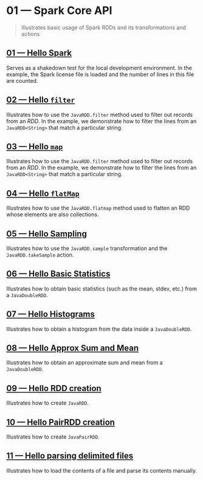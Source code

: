 # 01 &mdash; Spark Core API
> Illustrates basic usage of Spark RDDs and its transformations and actions

## [01 &mdash; Hello Spark](./001-hello-spark/)
Serves as a shakedown test for the local development environment. In the example, the Spark license file is loaded and the number of lines in this file are counted.

## [02 &mdash; Hello `filter`](./002-hello-filter/)
Illustrates how to use the `JavaRDD.filter` method used to filter out records from an *RDD*. In the example, we demonstrate how to filter the lines from an `JavaRDD<String>` that match a particular string.

## [03 &mdash; Hello `map`](./003-hello-map/)
Illustrates how to use the `JavaRDD.filter` method used to filter out records from an *RDD*. In the example, we demonstrate how to filter the lines from an `JavaRDD<String>` that match a particular string.

## [04 &mdash; Hello `flatMap`](./004-hello-flatmap/)
Illustrates how to use the `JavaRDD.flatmap` method used to flatten an RDD whose elements are also collections.

## [05 &mdash; Hello Sampling](./005-hello-sampling/)
Illustrates how to use the `JavaRDD.sample` transformation and the `JavaRDD.takeSample` action.

## [06 &mdash; Hello Basic Statistics](./006-hello-basic-statistics/)
Illustrates how to obtain basic statistics (such as the mean, stdev, etc.) from a `JavaDoubleRDD`.

## [07 &mdash; Hello Histograms](./007-hello-histograms/)
Illustrates how to obtain a histogram from the data inside a `JavaDoubleRDD`.

## [08 &mdash; Hello Approx Sum and Mean](./008-hello-approx-sum-and-mean/)
Illustrates how to obtain an approximate sum and mean from a `JavaDoubleRDD`.

## [09 &mdash; Hello RDD creation](./009-hello-rdd-creation/)
Illustrates how to create `JavaRDD`.

## [10 &mdash; Hello PairRDD creation](./010-hello-pair-rdd-creation/)
Illustrates how to create `JavaPairRDD`.

## [11 &mdash; Hello parsing delimited files](./011-hello-parsing-delimited-files/)
Illustrates how to load the contents of a file and parse its contents manually.
